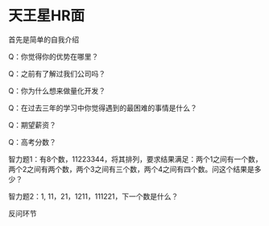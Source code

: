 # 天王星HR面

首先是简单的自我介绍

Q：你觉得你的优势在哪里？

Q：之前有了解过我们公司吗？

Q：你为什么想来做量化开发？

Q：在过去三年的学习中你觉得遇到的最困难的事情是什么？

Q：期望薪资？

Q：高考分数？

智力题1：有8个数，11223344，将其排列，要求结果满足：两个1之间有一个数，两个2之间有两个数，两个3之间有三个数，两个4之间有四个数。问这个结果是多少？

智力题2：1, 11，21，1211，111221，下一个数是什么？

反问环节